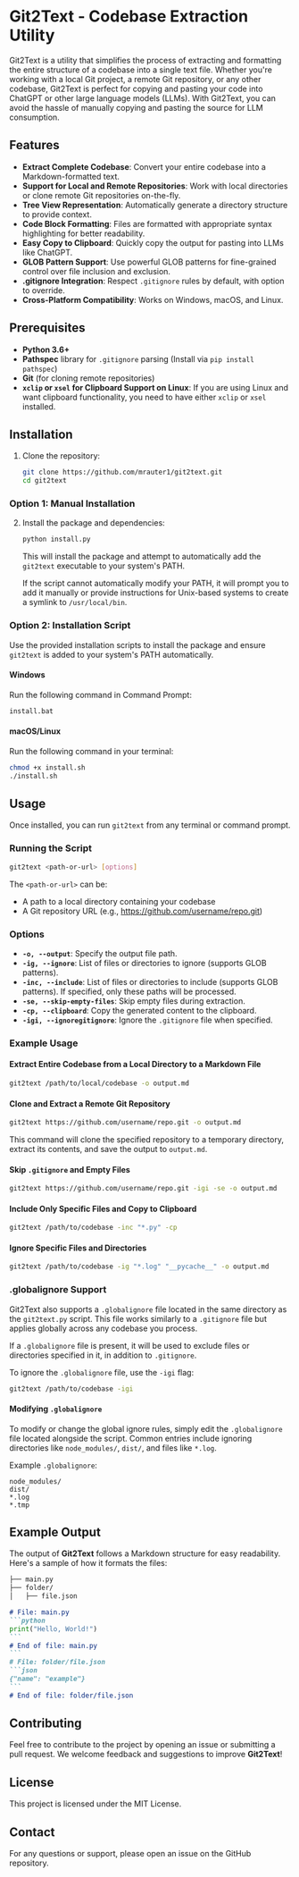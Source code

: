 # Git2Text - Codebase Extraction Utility

Git2Text is a utility that simplifies the process of extracting and formatting the entire structure of a codebase into a single text file. Whether you're working with a local Git project, a remote Git repository, or any other codebase, Git2Text is perfect for copying and pasting your code into ChatGPT or other large language models (LLMs). With Git2Text, you can avoid the hassle of manually copying and pasting the source for LLM consumption.

## Features

- **Extract Complete Codebase**: Convert your entire codebase into a Markdown-formatted text.
- **Support for Local and Remote Repositories**: Work with local directories or clone remote Git repositories on-the-fly.
- **Tree View Representation**: Automatically generate a directory structure to provide context.
- **Code Block Formatting**: Files are formatted with appropriate syntax highlighting for better readability.
- **Easy Copy to Clipboard**: Quickly copy the output for pasting into LLMs like ChatGPT.
- **GLOB Pattern Support**: Use powerful GLOB patterns for fine-grained control over file inclusion and exclusion.
- **.gitignore Integration**: Respect `.gitignore` rules by default, with option to override.
- **Cross-Platform Compatibility**: Works on Windows, macOS, and Linux.

## Prerequisites

- **Python 3.6+**
- **Pathspec** library for `.gitignore` parsing (Install via `pip install pathspec`)
- **Git** (for cloning remote repositories)
- **`xclip` or `xsel` for Clipboard Support on Linux**: If you are using Linux and want clipboard functionality, you need to have either `xclip` or `xsel` installed.

## Installation

1. Clone the repository:
   ```bash
   git clone https://github.com/mrauter1/git2text.git
   cd git2text
   ```

### Option 1: Manual Installation

2. Install the package and dependencies:
   ```bash
   python install.py
   ```

   This will install the package and attempt to automatically add the `git2text` executable to your system's PATH.

   If the script cannot automatically modify your PATH, it will prompt you to add it manually or provide instructions for Unix-based systems to create a symlink to `/usr/local/bin`.

### Option 2: Installation Script

Use the provided installation scripts to install the package and ensure `git2text` is added to your system's PATH automatically.

#### Windows
Run the following command in Command Prompt:

```bash
install.bat
```

#### macOS/Linux
Run the following command in your terminal:

```bash
chmod +x install.sh
./install.sh
```

## Usage

Once installed, you can run `git2text` from any terminal or command prompt.

### Running the Script

```bash
git2text <path-or-url> [options]
```

The `<path-or-url>` can be:
- A path to a local directory containing your codebase
- A Git repository URL (e.g., https://github.com/username/repo.git)

### Options

- **`-o, --output`**: Specify the output file path.
- **`-ig, --ignore`**: List of files or directories to ignore (supports GLOB patterns).
- **`-inc, --include`**: List of files or directories to include (supports GLOB patterns). If specified, only these paths will be processed.
- **`-se, --skip-empty-files`**: Skip empty files during extraction.
- **`-cp, --clipboard`**: Copy the generated content to the clipboard.
- **`-igi, --ignoregitignore`**: Ignore the `.gitignore` file when specified.

### Example Usage

#### Extract Entire Codebase from a Local Directory to a Markdown File

```bash
git2text /path/to/local/codebase -o output.md
```

#### Clone and Extract a Remote Git Repository

```bash
git2text https://github.com/username/repo.git -o output.md
```

This command will clone the specified repository to a temporary directory, extract its contents, and save the output to `output.md`.

#### Skip `.gitignore` and Empty Files

```bash
git2text https://github.com/username/repo.git -igi -se -o output.md
```

#### Include Only Specific Files and Copy to Clipboard

```bash
git2text /path/to/codebase -inc "*.py" -cp
```

#### Ignore Specific Files and Directories

```bash
git2text /path/to/codebase -ig "*.log" "__pycache__" -o output.md
```

### .globalignore Support

Git2Text also supports a `.globalignore` file located in the same directory as the `git2text.py` script. This file works similarly to a `.gitignore` file but applies globally across any codebase you process.

If a `.globalignore` file is present, it will be used to exclude files or directories specified in it, in addition to `.gitignore`.

To ignore the `.globalignore` file, use the `-igi` flag:
```bash
git2text /path/to/codebase -igi
```

#### Modifying `.globalignore`
To modify or change the global ignore rules, simply edit the `.globalignore` file located alongside the script. Common entries include ignoring directories like `node_modules/`, `dist/`, and files like `*.log`.

Example `.globalignore`:

```
node_modules/
dist/
*.log
*.tmp
```

## Example Output

The output of **Git2Text** follows a Markdown structure for easy readability. Here's a sample of how it formats the files:

````markdown
├── main.py
├── folder/
│   ├── file.json

# File: main.py
```python
print("Hello, World!")
```
# End of file: main.py
```
# File: folder/file.json
```json
{"name": "example"}
```
# End of file: folder/file.json
````

## Contributing

Feel free to contribute to the project by opening an issue or submitting a pull request. We welcome feedback and suggestions to improve **Git2Text**!

## License

This project is licensed under the MIT License.

## Contact

For any questions or support, please open an issue on the GitHub repository.

